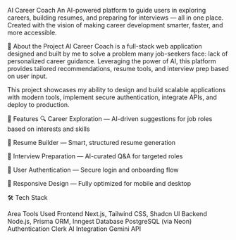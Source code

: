 AI Career Coach
An AI-powered platform to guide users in exploring careers, building resumes, and preparing for interviews — all in one place.
Created with the vision of making career development smarter, faster, and more accessible.

🚀 About the Project
AI Career Coach is a full-stack web application designed and built by me to solve a problem many job-seekers face: lack of personalized career guidance. Leveraging the power of AI, this platform provides tailored recommendations, resume tools, and interview prep based on user input.

This project showcases my ability to design and build scalable applications with modern tools, implement secure authentication, integrate APIs, and deploy to production.

🧠 Features
🔍 Career Exploration — AI-driven suggestions for job roles based on interests and skills

📝 Resume Builder — Smart, structured resume generation

🎯 Interview Preparation — AI-curated Q&A for targeted roles

🔐 User Authentication — Secure login and onboarding flow

📱 Responsive Design — Fully optimized for mobile and desktop

🛠 Tech Stack

Area	Tools Used
Frontend	Next.js, Tailwind CSS, Shadcn UI
Backend	Node.js, Prisma ORM, Inngest
Database	PostgreSQL (via Neon)
Authentication	Clerk
AI Integration	Gemini API



